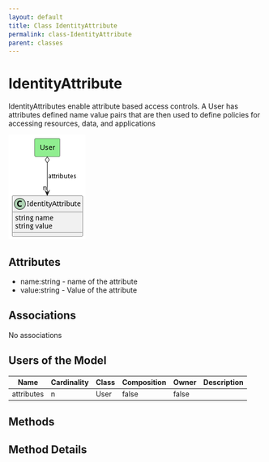 ```yaml
---
layout: default
title: Class IdentityAttribute
permalink: class-IdentityAttribute
parent: classes
---
```


# IdentityAttribute

IdentityAttributes enable attribute based access controls. A User has attributes defined name value pairs that are then used to define policies for accessing resources, data, and applications

![Logical Diagram](./logical.png)

## Attributes

* name:string - name of the attribute
* value:string - Value of the attribute


## Associations

No associations



## Users of the Model

| Name | Cardinality | Class | Composition | Owner | Description |
| --- | --- | --- | --- | --- | --- |
| attributes | n | User | false | false |  |





## Methods


<h2>Method Details</h2>
    

